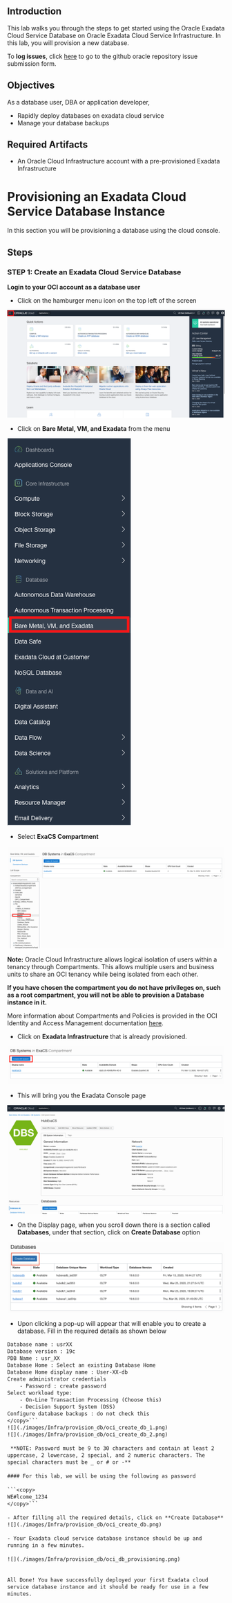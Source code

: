 ## Introduction

This lab walks you through the steps to get started using the Oracle Exadata Cloud Service Database on Oracle Exadata Cloud Service Infrastructure. In this lab, you will provision a new database.

To **log issues**, click [here](https://github.com/oracle/learning-library/issues/new) to go to the github oracle repository issue submission form.

## Objectives

As a database user, DBA or application developer,

- Rapidly deploy databases on exadata cloud service 
- Manage your database backups

## Required Artifacts

- An Oracle Cloud Infrastructure account with a pre-provisioned Exadata Infrastructure 


# Provisioning an Exadata Cloud Service Database Instance

In this section you will be provisioning a database using the cloud console.
## Steps

### STEP 1: Create an Exadata Cloud Service Database

**Login to your OCI account as a database user**

-  Click on the hamburger menu icon on the top left of the screen

![](./images/Infra/provision_db/oci_homepage.png)

-  Click on **Bare Metal, VM, and Exadata** from the menu

![](./images/Infra/provision_db/oci_hamburger_menu.png)

- Select **ExaCS Compartment** 

![](./images/Infra/provision_db/oci_db_display.png)

**Note:** Oracle Cloud Infrastructure allows logical isolation of users within a tenancy through Compartments. This allows multiple users and business units to share an OCI tenancy while being isolated from each other.

**If you have chosen the compartment you do not have privileges on, such as a root compartment, you will not be able to provision a Database instance in it.**

More information about Compartments and Policies is provided in the OCI Identity and Access Management documentation [here](https://docs.cloud.oracle.com/iaas/Content/Identity/Tasks/managingcompartments.htm?tocpath=Services%7CIAM%7C_____13).

-  Click on **Exadata Infrastructure** that is already provisioned.

![](./images/Infra/provision_db/create_db.png)

-  This will bring you the Exadata Console page

![](./images/Infra/provision_db/oci_db_details.png)


-  On the Display page, when you scroll down there is a section called **Databases**, under that section, click on **Create Database** option

![](./images/Infra/provision_db/oci_db_list.png)

- Upon clicking a pop-up will appear that will enable you to create a database. Fill in the required details as shown below 

```<copy>
Database name : usrXX
Database version : 19c
PDB Name : usr_XX
Database Home : Select an existing Database Home
Database Home display name : User-XX-db
Create administrator credentials 
    - Password : create password 
Select workload type:
    - On-Line Transaction Processing (Choose this)
    - Decision Support System (DSS)
Configure database backups : do not check this
</copy>```
![](./images/Infra/provision_db/oci_create_db_1.png)
![](./images/Infra/provision_db/oci_create_db_2.png)

 **NOTE: Password must be 9 to 30 characters and contain at least 2 uppercase, 2 lowercase, 2 special, and 2 numeric characters. The special characters must be _ or # or -** 

#### For this lab, we will be using the following as password

```<copy>
WE#lcome_1234
</copy>```

- After filling all the required details, click on **Create Database**  
![](./images/Infra/provision_db/oci_create_db.png)

- Your Exadata cloud service database instance should be up and running in a few minutes.

![](./images/Infra/provision_db/oci_db_provisioning.png)


All Done! You have successfully deployed your first Exadata cloud service database instance and it should be ready for use in a few minutes.
